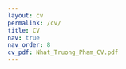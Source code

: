 ```yaml
---
layout: cv
permalink: /cv/
title: CV
nav: true
nav_order: 8
cv_pdf: Nhat_Truong_Pham_CV.pdf
---
```


